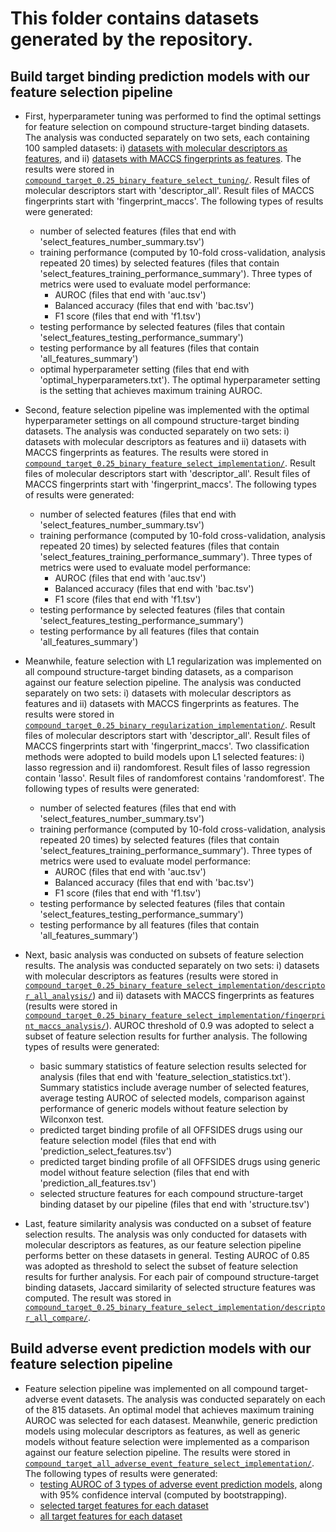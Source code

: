 # This folder contains datasets generated by the repository.

## Build target binding prediction models with our feature selection pipeline 

+ First, hyperparameter tuning was performed to find the optimal settings for feature selection on compound structure-target binding datasets. The analysis was conducted separately on two sets, each containing 100 sampled datasets: i) [datasets with molecular descriptors as features](compound_target_0.25_binary_feature_select_tuning/descriptor_all_sample_files.txt), and ii) [datasets with MACCS fingerprints as features](compound_target_0.25_binary_feature_select_tuning/fingerprint_maccs_sample_files.txt). The results were stored in [`compound_target_0.25_binary_feature_select_tuning/`](compound_target_0.25_binary_feature_select_tuning/). Result files of molecular descriptors start with 'descriptor_all'. Result files of MACCS fingerprints start with 'fingerprint_maccs'. The following types of results were generated: 
  + number of selected features (files that end with 'select_features_number_summary.tsv')
  + training performance (computed by 10-fold cross-validation, analysis repeated 20 times) by selected features (files that contain 'select_features_training_performance_summary'). Three types of metrics were used to evaluate model performance:
    + AUROC (files that end with 'auc.tsv')
    + Balanced accuracy (files that end with 'bac.tsv')
    + F1 score (files that end with 'f1.tsv')
  + testing performance by selected features (files that contain 'select_features_testing_performance_summary')
  + testing performance by all features (files that contain 'all_features_summary')
  + optimal hyperparameter setting (files that end with 'optimal_hyperparameters.txt'). The optimal hyperparameter setting is the setting that achieves maximum training AUROC. 

+ Second, feature selection pipeline was implemented with the optimal hyperparameter settings on all compound structure-target binding datasets. The analysis was conducted separately on two sets: i) datasets with molecular descriptors as features and ii) datasets with MACCS fingerprints as features. The results were stored in [`compound_target_0.25_binary_feature_select_implementation/`](compound_target_0.25_binary_feature_select_implementation/). Result files of molecular descriptors start with 'descriptor_all'. Result files of MACCS fingerprints start with 'fingerprint_maccs'. The following types of results were generated:                                                                                       
  + number of selected features (files that end with 'select_features_number_summary.tsv')
  + training performance (computed by 10-fold cross-validation, analysis repeated 20 times) by selected features (files that contain 'select_features_training_performance_summary'). Three types of metrics were used to evaluate model performance:
    + AUROC (files that end with 'auc.tsv')
    + Balanced accuracy (files that end with 'bac.tsv')
    + F1 score (files that end with 'f1.tsv')
  + testing performance by selected features (files that contain 'select_features_testing_performance_summary')
  + testing performance by all features (files that contain 'all_features_summary')
 
+ Meanwhile, feature selection with L1 regularization was implemented on all compound structure-target binding datasets, as a comparison against our feature selection pipeline. The analysis was conducted separately on two sets: i) datasets with molecular descriptors as features and ii) datasets with MACCS fingerprints as features. The results were stored in [`compound_target_0.25_binary_regularization_implementation/`](compound_target_0.25_binary_regularization_implementation/). Result files of molecular descriptors start with 'descriptor_all'. Result files of MACCS fingerprints start with 'fingerprint_maccs'. Two classification methods were adopted to build models upon L1 selected features: i) lasso regression and ii) randomforest. Result files of lasso regression contain 'lasso'. Result files of randomforest contains 'randomforest'. The following types of results were generated:
  + number of selected features (files that end with 'select_features_number_summary.tsv')
  + training performance (computed by 10-fold cross-validation, analysis repeated 20 times) by selected features (files that contain 'select_features_training_performance_summary'). Three types of metrics were used to evaluate model performance:
    + AUROC (files that end with 'auc.tsv')
    + Balanced accuracy (files that end with 'bac.tsv')
    + F1 score (files that end with 'f1.tsv')
  + testing performance by selected features (files that contain 'select_features_testing_performance_summary')
  + testing performance by all features (files that contain 'all_features_summary')

+ Next, basic analysis was conducted on subsets of feature selection results. The analysis was conducted separately on two sets: i) datasets with molecular descriptors as features (results were stored in [`compound_target_0.25_binary_feature_select_implementation/descriptor_all_analysis/`](compound_target_0.25_binary_feature_select_implementation/descriptor_all_analysis/)) and ii) datasets with MACCS fingerprints as features (results were stored in [`compound_target_0.25_binary_feature_select_implementation/fingerprint_maccs_analysis/`](compound_target_0.25_binary_feature_select_implementation/fingerprint_maccs_analysis/)). AUROC threshold of 0.9 was adopted to select a subset of feature selection results for further analysis. The following types of results were generated:
  + basic summary statistics of feature selection results selected for analysis (files that end with 'feature_selection_statistics.txt'). Summary statistics include average number of selected features, average testing AUROC of selected models, comparison against performance of generic models without feature selection by Wilconxon test. 
  + predicted target binding profile of all OFFSIDES drugs using our feature selection model (files that end with 'prediction_select_features.tsv')
  + predicted target binding profile of all OFFSIDES drugs using generic model without feature selection (files that end with 'prediction_all_features.tsv')
  + selected structure features for each compound structure-target binding dataset by our pipeline (files that end with 'structure.tsv')

+ Last, feature similarity analysis was conducted on a subset of feature selection results. The analysis was only conducted for datasets with molecular descriptors as features, as our feature selection pipeline performs better on these datasets in general. Testing AUROC of 0.85 was adopted as threshold to select the subset of feature selection results for further analysis. For each pair of compound structure-target binding datasets, Jaccard similarity of selected structure features was computed. The result was stored in [`compound_target_0.25_binary_feature_select_implementation/descriptor_all_compare/`](compound_target_0.25_binary_feature_select_implementation/descriptor_all_compare/).

## Build adverse event prediction models with our feature selection pipeline  

+ Feature selection pipeline was implemented on all compound target-adverse event datasets. The analysis was conducted separately on each of the 815 datasets. An optimal model that achieves maximum training AUROC was selected for each datasest. Meanwhile, generic prediction models using molecular descriptors as features, as well as generic models without feature selection were implemented as a comparison against our feature selection pipeline. The results were stored in [`compound_target_all_adverse_event_feature_select_implementation/`](compound_target_all_adverse_event_feature_select_implementation/). The following types of results were generated:
  + [testing AUROC of 3 types of adverse event prediction models](compound_target_all_adverse_event_feature_select_implementation/descriptor_all_all_adverse_event_1_testing_performance_summary_auc_ci.tsv), along with 95% confidence interval (computed by bootstrapping). 
  + [selected target features for each dataset](compound_target_all_adverse_event_feature_select_implementation/descriptor_all_all_adverse_event_select_features.tsv)
  + [all target features for each dataset](compound_target_all_adverse_event_feature_select_implementation/descriptor_all_all_adverse_event_all_features.tsv)

